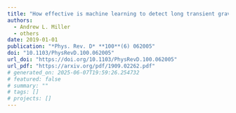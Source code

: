 ```yaml
---
title: "How effective is machine learning to detect long transient gravitational waves from neutron stars in a real search?"
authors:
  - Andrew L. Miller
  - others
date: 2019-01-01
publication: "*Phys. Rev. D* **100**(6) 062005"
doi: "10.1103/PhysRevD.100.062005"
url_doi: "https://doi.org/10.1103/PhysRevD.100.062005"
url_pdf: "https://arxiv.org/pdf/1909.02262.pdf"
# generated_on: 2025-06-07T19:59:26.254732
# featured: false
# summary: ""
# tags: []
# projects: []
---
```

